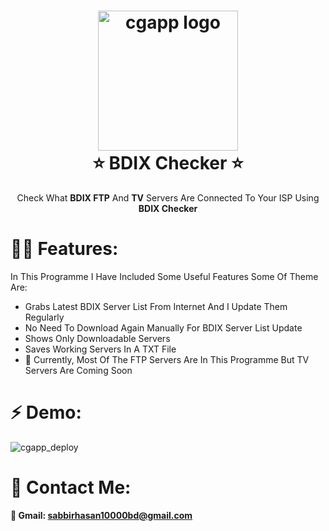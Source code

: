 <h1 align="center">
  <img alt="cgapp logo" src="https://i.ibb.co/sv4wv02/The-BDIX-Checker-ICON-1.png" width="224px"/><br/>
  ⭐️ BDIX Checker ⭐️
</h1>
<p align="center">Check What <b>BDIX FTP</b> And <b>TV</b> Servers Are Connected To Your ISP Using <b>BDIX Checker</b></p>

# 👨‍💻 Features:

In This Programme I Have Included Some Useful Features Some Of Theme Are:

- Grabs Latest BDIX Server List From Internet And I Update Them Regularly
- No Need To Download Again Manually For BDIX Server List Update
- Shows Only Downloadable Servers
- Saves Working Servers In A TXT File
- 🚨 Currently, Most Of The FTP Servers Are In This Programme But TV Servers Are Coming Soon

# ⚡️ Demo:
![cgapp_deploy](http://g.recordit.co/PPjB3cUcSQ.gif)

# 💛 Contact Me: 
<b>📧 Gmail: sabbirhasan10000bd@gmail.com</b>
